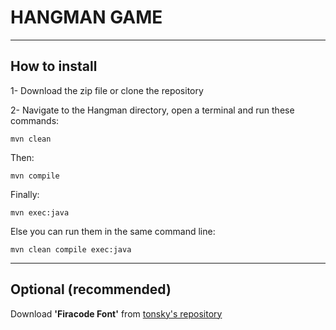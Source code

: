 # HANGMAN GAME

--------------------

## How to install

1- Download the zip file or clone the repository 

2- Navigate to the Hangman directory, open a terminal and run these commands:

    mvn clean

Then: 

    mvn compile

Finally: 

    mvn exec:java

Else you can run them in the same command line:

    mvn clean compile exec:java

------------------------

## Optional (recommended) 

Download **'Firacode Font'** from [tonsky's repository](https://github.com/tonsky/FiraCode)
